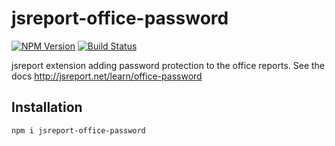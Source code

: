 # jsreport-office-password

[![NPM Version](http://img.shields.io/npm/v/jsreport-office-password.svg?style=flat-square)](https://npmjs.com/package/jsreport-office-password)
[![Build Status](https://travis-ci.org/jsreport/jsreport-office-password.png?branch=master)](https://travis-ci.org/jsreport/jsreport-office-password)

jsreport extension adding password protection to the office reports.
See the docs http://jsreport.net/learn/office-password

## Installation

```
npm i jsreport-office-password
```
